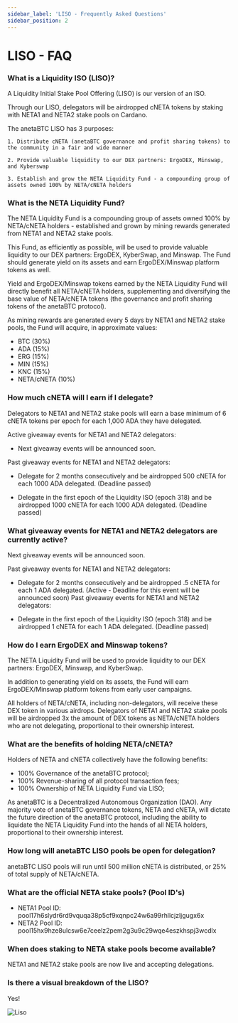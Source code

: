 ```yaml
---
sidebar_label: 'LISO - Frequently Asked Questions'
sidebar_position: 2
---
```

# LISO - FAQ

### What is a Liquidity ISO (LISO)?

A Liquidity Initial Stake Pool Offering (LISO) is our version of an ISO.

Through our LISO, delegators will be airdropped cNETA tokens by staking with NETA1 and NETA2 stake pools on Cardano.

The anetaBTC LISO has 3 purposes:

    1. Distribute cNETA (anetaBTC governance and profit sharing tokens) to the community in a fair and wide manner

    2. Provide valuable liquidity to our DEX partners: ErgoDEX, Minswap, and Kyberswap

    3. Establish and grow the NETA Liquidity Fund - a compounding group of assets owned 100% by NETA/cNETA holders




### What is the NETA Liquidity Fund?

The NETA Liquidity Fund is a compounding group of assets owned 100% by NETA/cNETA holders - established and grown by mining rewards generated from NETA1 and NETA2 stake pools.

This Fund, as efficiently as possible, will be used to provide valuable liquidity to our DEX partners: ErgoDEX, KyberSwap, and Minswap. The Fund should generate yield on its assets and earn ErgoDEX/Minswap platform tokens as well.

Yield and ErgoDEX/Minswap tokens earned by the NETA Liquidity Fund will directly benefit all NETA/cNETA holders, supplementing and diversifying the base value of NETA/cNETA tokens (the governance and profit sharing tokens of the anetaBTC protocol).

As mining rewards are generated every 5 days by NETA1 and NETA2 stake pools, the Fund will acquire, in approximate values:

 * BTC (30%)
 * ADA (15%)
 * ERG (15%)
 * MIN (15%)
 * KNC (15%)
 * NETA/cNETA (10%)

### How much cNETA will I earn if I delegate?

Delegators to NETA1 and NETA2 stake pools will earn a base minimum of 6 cNETA tokens per epoch for each 1,000 ADA they have delegated.

Active giveaway events for NETA1 and NETA2 delegators:

* Next giveaway events will be announced soon.

Past giveaway events for NETA1 and NETA2 delegators:

* Delegate for 2 months consecutively and be airdropped 500 cNETA for each 1000 ADA delegated. (Deadline passed)

* Delegate in the first epoch of the Liquidity ISO (epoch 318) and be airdropped 1000 cNETA for each 1000 ADA delegated. (Deadline passed)



### What giveaway events for NETA1 and NETA2 delegators are currently active?

Next giveaway events will be announced soon.

Past giveaway events for NETA1 and NETA2 delegators:

* Delegate for 2 months consecutively and be airdropped .5 cNETA for each 1 ADA delegated. (Active - Deadline for this event will be announced soon)
Past giveaway events for NETA1 and NETA2 delegators:

* Delegate in the first epoch of the Liquidity ISO (epoch 318) and be airdropped 1 cNETA for each 1 ADA delegated. (Deadline passed)



### How do I earn ErgoDEX and Minswap tokens?

The NETA Liquidity Fund will be used to provide liquidity to our DEX partners: ErgoDEX, Minswap, and KyberSwap.

In addition to generating yield on its assets, the Fund will earn ErgoDEX/Minswap platform tokens from early user campaigns.

All holders of NETA/cNETA, including non-delegators, will receive these DEX token in various airdrops. Delegators of NETA1 and NETA2 stake pools will be airdropped 3x the amount of DEX tokens as NETA/cNETA holders who are not delegating, proportional to their ownership interest.

### What are the benefits of holding NETA/cNETA?

Holders of NETA and cNETA collectively have the following benefits:

 * 100% Governance of the anetaBTC protocol;
 * 100% Revenue-sharing of all protocol transaction fees;
 * 100% Ownership of NETA Liquidity Fund via LISO; 

As anetaBTC is a Decentralized Autonomous Organization (DAO). Any majority vote of anetaBTC governance tokens, NETA and cNETA, will dictate the future direction of the anetaBTC protocol, including the ability to liquidate the NETA Liquidity Fund into the hands of all NETA holders, proportional to their ownership interest.



### How long will anetaBTC LISO pools be open for delegation?

anetaBTC LISO pools will run until 500 million cNETA is distributed, or 25% of total supply of NETA/cNETA.




### What are the official NETA stake pools? (Pool ID's)

 * NETA1 Pool ID: pool17h6slydr6rd9vquqa38p5cf9xqnpc24w6a99rhllcjzljgugx6x
 * NETA2 Pool ID: pool15hx9hze8ulcsw6e7ceelz2pem2g3u9c29wqe4eszkhspj3wcdlx




### When does staking to NETA stake pools become available?

NETA1 and NETA2 stake pools are now live and accepting delegations.





### Is there a visual breakdown of the LISO?

Yes!

![Liso](../../../static/img/liso/liso.png "LISO Explanation")